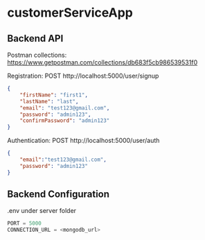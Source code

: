 # customerServiceApp



## Backend API

Postman collections: https://www.getpostman.com/collections/db683f5cb986539531f0

Registration: POST http://localhost:5000/user/signup

```json
{
    "firstName": "first1",
    "lastName": "last",
    "email": "test123@gmail.com",
    "password": "admin123",
    "confirmPassword": "admin123"
}
```

Authentication: POST http://localhost:5000/user/auth

```json
{
    "email":"test123@gmail.com",
    "password": "admin123"
}
```

## Backend Configuration

.env under server folder 

```javascript
PORT = 5000
CONNECTION_URL = <mongodb_url>
```

